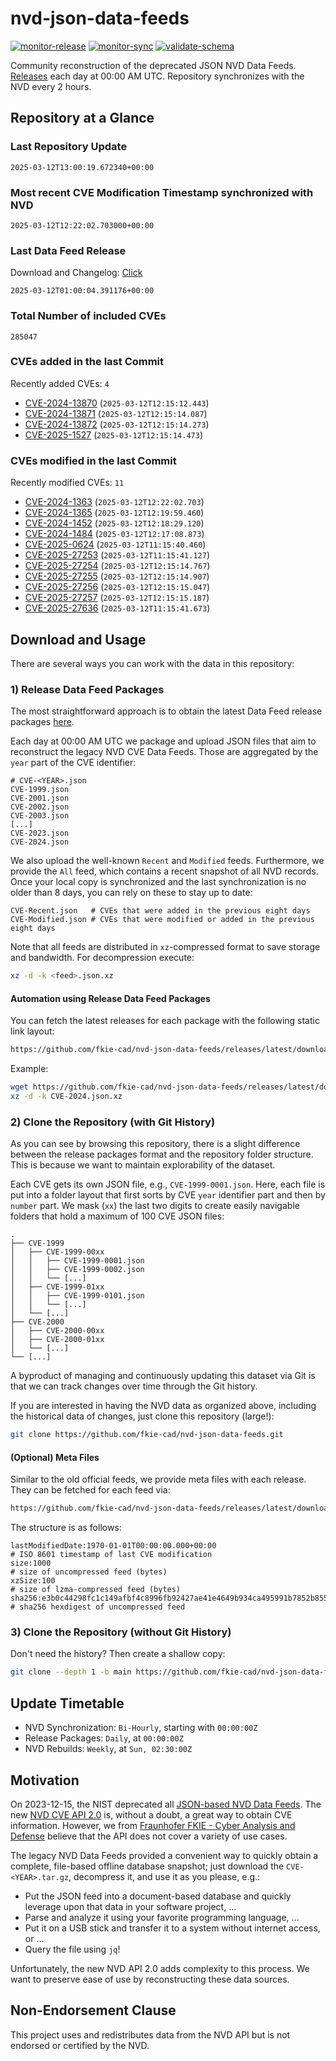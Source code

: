# nvd-json-data-feeds

[![monitor-release](https://github.com/fkie-cad/nvd-json-data-feeds/actions/workflows/monitor_release.yml/badge.svg)](https://github.com/fkie-cad/nvd-json-data-feeds/actions/workflows/monitor_release.yml)
[![monitor-sync](https://github.com/fkie-cad/nvd-json-data-feeds/actions/workflows/monitor_sync.yml/badge.svg)](https://github.com/fkie-cad/nvd-json-data-feeds/actions/workflows/monitor_sync.yml)
[![validate-schema](https://github.com/fkie-cad/nvd-json-data-feeds/actions/workflows/validate_schema.yml/badge.svg)](https://github.com/fkie-cad/nvd-json-data-feeds/actions/workflows/validate_schema.yml)

Community reconstruction of the deprecated JSON NVD Data Feeds.
[Releases](https://github.com/fkie-cad/nvd-json-data-feeds/releases/latest) each day at 00:00 AM UTC.
Repository synchronizes with the NVD every 2 hours.

## Repository at a Glance

### Last Repository Update

```plain
2025-03-12T13:00:19.672340+00:00
```

### Most recent CVE Modification Timestamp synchronized with NVD

```plain
2025-03-12T12:22:02.703000+00:00
```

### Last Data Feed Release

Download and Changelog: [Click](https://github.com/fkie-cad/nvd-json-data-feeds/releases/latest)

```plain
2025-03-12T01:00:04.391176+00:00
```

### Total Number of included CVEs

```plain
285047
```

### CVEs added in the last Commit

Recently added CVEs: `4`

- [CVE-2024-13870](CVE-2024/CVE-2024-138xx/CVE-2024-13870.json) (`2025-03-12T12:15:12.443`)
- [CVE-2024-13871](CVE-2024/CVE-2024-138xx/CVE-2024-13871.json) (`2025-03-12T12:15:14.087`)
- [CVE-2024-13872](CVE-2024/CVE-2024-138xx/CVE-2024-13872.json) (`2025-03-12T12:15:14.273`)
- [CVE-2025-1527](CVE-2025/CVE-2025-15xx/CVE-2025-1527.json) (`2025-03-12T12:15:14.473`)


### CVEs modified in the last Commit

Recently modified CVEs: `11`

- [CVE-2024-1363](CVE-2024/CVE-2024-13xx/CVE-2024-1363.json) (`2025-03-12T12:22:02.703`)
- [CVE-2024-1365](CVE-2024/CVE-2024-13xx/CVE-2024-1365.json) (`2025-03-12T12:19:59.460`)
- [CVE-2024-1452](CVE-2024/CVE-2024-14xx/CVE-2024-1452.json) (`2025-03-12T12:18:29.120`)
- [CVE-2024-1484](CVE-2024/CVE-2024-14xx/CVE-2024-1484.json) (`2025-03-12T12:17:08.873`)
- [CVE-2025-0624](CVE-2025/CVE-2025-06xx/CVE-2025-0624.json) (`2025-03-12T11:15:40.460`)
- [CVE-2025-27253](CVE-2025/CVE-2025-272xx/CVE-2025-27253.json) (`2025-03-12T11:15:41.127`)
- [CVE-2025-27254](CVE-2025/CVE-2025-272xx/CVE-2025-27254.json) (`2025-03-12T12:15:14.767`)
- [CVE-2025-27255](CVE-2025/CVE-2025-272xx/CVE-2025-27255.json) (`2025-03-12T12:15:14.907`)
- [CVE-2025-27256](CVE-2025/CVE-2025-272xx/CVE-2025-27256.json) (`2025-03-12T12:15:15.047`)
- [CVE-2025-27257](CVE-2025/CVE-2025-272xx/CVE-2025-27257.json) (`2025-03-12T12:15:15.187`)
- [CVE-2025-27636](CVE-2025/CVE-2025-276xx/CVE-2025-27636.json) (`2025-03-12T11:15:41.673`)


## Download and Usage

There are several ways you can work with the data in this repository:

### 1) Release Data Feed Packages

The most straightforward approach is to obtain the latest Data Feed release packages [here](https://github.com/fkie-cad/nvd-json-data-feeds/releases/latest).

Each day at 00:00 AM UTC we package and upload JSON files that aim to reconstruct the legacy NVD CVE Data Feeds.
Those are aggregated by the `year` part of the CVE identifier:

```
# CVE-<YEAR>.json
CVE-1999.json
CVE-2001.json
CVE-2002.json
CVE-2003.json
[...]
CVE-2023.json
CVE-2024.json
```

We also upload the well-known `Recent` and `Modified` feeds.
Furthermore, we provide the `All` feed, which contains a recent snapshot of all NVD records.
Once your local copy is synchronized and the last synchronization is no older than 8 days, you can rely on these to stay up to date:

```plain
CVE-Recent.json   # CVEs that were added in the previous eight days
CVE-Modified.json # CVEs that were modified or added in the previous eight days
```

Note that all feeds are distributed in `xz`-compressed format to save storage and bandwidth.
For decompression execute:

```sh
xz -d -k <feed>.json.xz
```

#### Automation using Release Data Feed Packages

You can fetch the latest releases for each package with the following static link layout:

```sh
https://github.com/fkie-cad/nvd-json-data-feeds/releases/latest/download/CVE-<YEAR>.json.xz
```

Example:

```sh
wget https://github.com/fkie-cad/nvd-json-data-feeds/releases/latest/download/CVE-2024.json.xz
xz -d -k CVE-2024.json.xz
```

### 2) Clone the Repository (with Git History)

As you can see by browsing this repository, there is a slight difference between the release packages format and the repository folder structure.
This is because we want to maintain explorability of the dataset.

Each CVE gets its own JSON file, e.g., `CVE-1999-0001.json`.
Here, each file is put into a folder layout that first sorts by CVE `year` identifier part and then by `number` part.
We mask (`xx`) the last two digits to create easily navigable folders that hold a maximum of 100 CVE JSON files:

```plain
.
├── CVE-1999
│   ├── CVE-1999-00xx
│   │   ├── CVE-1999-0001.json
│   │   ├── CVE-1999-0002.json
│   │   └── [...]
│   ├── CVE-1999-01xx
│   │   ├── CVE-1999-0101.json
│   │   └── [...]
│   └── [...]
├── CVE-2000
│   ├── CVE-2000-00xx
│   ├── CVE-2000-01xx
│   └── [...]
└── [...]
```

A byproduct of managing and continuously updating this dataset via Git is that we can track changes over time through the Git history.

If you are interested in having the NVD data as organized above, including the historical data of changes, just clone this repository (large!):

```sh
git clone https://github.com/fkie-cad/nvd-json-data-feeds.git
```

#### (Optional) Meta Files

Similar to the old official feeds, we provide meta files with each release. They can be fetched for each feed via:

```sh
https://github.com/fkie-cad/nvd-json-data-feeds/releases/latest/download/CVE-<YEAR>.meta
```

The structure is as follows:

```plain
lastModifiedDate:1970-01-01T00:00:00.000+00:00                          # ISO 8601 timestamp of last CVE modification
size:1000                                                               # size of uncompressed feed (bytes)
xzSize:100                                                              # size of lzma-compressed feed (bytes)
sha256:e3b0c44298fc1c149afbf4c8996fb92427ae41e4649b934ca495991b7852b855 # sha256 hexdigest of uncompressed feed
```

### 3) Clone the Repository (without Git History)

Don't need the history? Then create a shallow copy:

```sh
git clone --depth 1 -b main https://github.com/fkie-cad/nvd-json-data-feeds.git
```


## Update Timetable

* NVD Synchronization: `Bi-Hourly`, starting with `00:00:00Z`
* Release Packages: `Daily`, at `00:00:00Z`
* NVD Rebuilds: `Weekly`, at `Sun, 02:30:00Z`


## Motivation

On 2023-12-15, the NIST deprecated all [JSON-based NVD Data Feeds](https://nvd.nist.gov/vuln/data-feeds#divRetirementBanner-1).
The new [NVD CVE API 2.0](https://nvd.nist.gov/developers/vulnerabilities) is, without a doubt, a great way to obtain CVE information.
However, we from [Fraunhofer FKIE - Cyber Analysis and Defense](https://www.fkie.fraunhofer.de/en/departments/cad.html) believe that the API does not cover a variety of use cases.

The legacy NVD Data Feeds provided a convenient way to quickly obtain a complete, file-based offline database snapshot; just download the `CVE-<YEAR>.tar.gz`, decompress it, and use it as you please, e.g.:

- Put the JSON feed into a document-based database and quickly leverage upon that data in your software project, ...
- Parse and analyze it using your favorite programming language, ...
- Put it on a USB stick and transfer it to a system without internet access, or ...
- Query the file using `jq`!

Unfortunately, the new NVD API 2.0 adds complexity to this process.
We want to preserve ease of use by reconstructing these data sources.

## Non-Endorsement Clause

This project uses and redistributes data from the NVD API but is not endorsed or certified by the NVD.